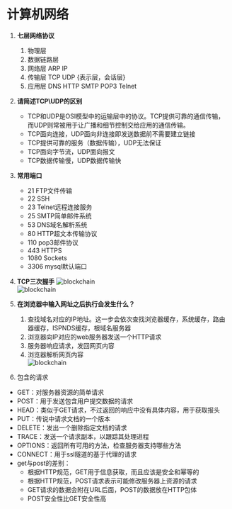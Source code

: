 # 计算机网络
1. **七层网络协议**   
    1. 物理层
    2. 数据链路层
    3. 网络层 ARP IP
    4. 传输层  TCP UDP
    {表示层，会话层}
    5. 应用层 DNS HTTP SMTP POP3 Telnet

2. **请简述TCP\UDP的区别**
   - TCP和UDP是OSI模型中的运输层中的协议。TCP提供可靠的通信传输，而UDP则常被用于让广播和细节控制交给应用的通信传输。
   - TCP面向连接，UDP面向非连接即发送数据前不需要建立链接
   - TCP提供可靠的服务（数据传输），UDP无法保证
   - TCP面向字节流，UDP面向报文
   - TCP数据传输慢，UDP数据传输快
3. **常用端口**
   - 21 FTP文件传输
   - 22 SSH
   - 23 Telnet远程连接服务
   - 25 SMTP简单邮件系统
   - 53 DNS域名解析系统
   - 80 HTTP超文本传输协议
   - 110 pop3邮件协议
   - 443 HTTPS
   - 1080 Sockets
   - 3306 mysql默认端口
4. **TCP三次握手**
![blockchain](https://pic1.zhimg.com/v2-8720bd64871a5452df583fdab8207d64_r.jpg)  
![blockchain](https://pic3.zhimg.com/v2-2f38fb35dff4a5cc9f5352b9c7533222_b.png)
5. **在浏览器中输入网址之后执行会发生什么？**
   1. 查找域名对应的IP地址。这一步会依次查找浏览器缓存，系统缓存，路由器缓存，ISPNDS缓存，根域名服务器
   2. 浏览器向IP对应的web服务器发送一个HTTP请求
   3. 服务器响应请求，发回网页内容
   4. 浏览器解析网页内容  
![blockchain](https://pic2.zhimg.com/v2-99bc5fa53acca200f564b0bd69d1bb41_b.png)
6. 包含的请求
  - GET：对服务器资源的简单请求
  - POST：用于发送包含用户提交数据的请求
  - HEAD：类似于GET请求，不过返回的响应中没有具体内容，用于获取报头
  - PUT：传说中请求文档的一个版本
  - DELETE：发出一个删除指定文档的请求
  - TRACE：发送一个请求副本，以跟踪其处理进程
  - OPTIONS：返回所有可用的方法，检查服务器支持哪些方法
  - CONNECT：用于ssl隧道的基于代理的请求
  - get与post的差别： 
    - 根据HTTP规范，GET用于信息获取，而且应该是安全和幂等的
    - 根据HTTP规范，POST请求表示可能修改服务器上资源的请求
    - GET请求的数据会附在URL后面，POST的数据放在HTTP包体
    - POST安全性比GET安全性高
